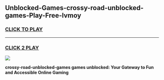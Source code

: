 
## Unblocked-Games-crossy-road-unblocked-games-Play-Free-lvmoy
<h3>
<a href="https://premium76.site?title=crossy-road-unblocked-games&ref=18A">CLICK TO PLAY</a></h3>
<hr>

<h3>
<a href="https://premium76.site?title=crossy-road-unblocked-games&ref=18A">CLICK 2 PLAY</a>
  
</h3>

<a href="https://premium76.site?title=crossy-road-unblocked-games&ref=18A"><img src="https://clearcache.store/games.png"></a>


**crossy-road-unblocked-games games unblocked: Your Gateway to Fun and Accessible Online Gaming**
